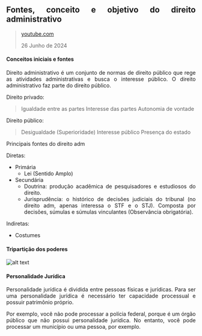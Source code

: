 <div align='justify'>

## Fontes, conceito e objetivo do direito administrativo

>[youtube.com](https://youtu.be/JvaumlEAPnI?list=PLIlUR4jiSayYQ4Z8A63bNNmd8kSs-xmmr)
>
>26 Junho de 2024

#### Conceitos iniciais e fontes

Direito administrativo é um conjunto de normas de direito público que rege as atividades administrativas e busca o interesse público. O direito administrativo faz parte do direito público.

Direito privado:
>Igualdade entre as partes
>Interesse das partes
>Autonomia de vontade

Direito público:
>Desigualdade (Superioridade)
>Interesse público
>Presença do estado

Principais fontes do direito adm

Diretas:
<ul> 
 <li> Primária
 <ul>
    <li> Lei (Sentido Amplo)
 </ul>
 <li> Secundária
  <ul>
    <li> Doutrina: produção acadêmica de pesquisadores e estudiosos do direito.
    <li> Jurisprudência: o histórico de decisões judiciais do tribunal (no direito adm, apenas interessa o STF e o STJ). Composta por decisões, súmulas e súmulas vinculantes (Observância obrigatória).
 </ul>
</ul>

Indiretas:
<ul>
<li> Costumes
</ul>

#### Tripartição dos poderes

![alt text](../../assets/images/triparticao.png)

#### Personalidade Jurídica

Personalidade jurídica é dividida entre pessoas físicas e jurídicas. Para ser uma personalidade jurídica é necessário ter capacidade processual e possuir patrimônio próprio. 

Por exemplo, você não pode processar a polícia federal, porque é um órgão público que não possui personalidade jurídica. No entanto, você pode processar um município ou uma pessoa, por exemplo.



</div>